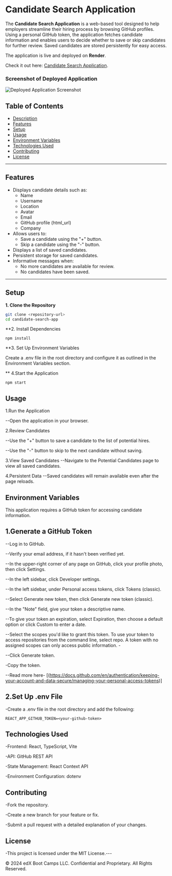 # Candidate Search Application

The **Candidate Search Application** is a web-based tool designed to help employers streamline their hiring process by browsing GitHub profiles. Using a personal GitHub token, the application fetches candidate information and enables users to decide whether to save or skip candidates for further review. Saved candidates are stored persistently for easy access.

The application is live and deployed on **Render**. 

Check it out here: [Candidate Search Application](https://candidate-search-zxf7.onrender.com).

### Screenshot of Deployed Application  
![Deployed Application Screenshot](https://via.placeholder.com/800x450.png?text=Deployed+Application)

## Table of Contents
- [Description](#description)
- [Features](#features)
- [Setup](#setup)
- [Usage](#usage)
- [Environment Variables](#environment-variables)
- [Technologies Used](#technologies-used)
- [Contributing](#contributing)
- [License](#license)

---


## Features

- Displays candidate details such as:
  - Name
  - Username
  - Location
  - Avatar
  - Email
  - GitHub profile (html_url)
  - Company
- Allows users to:
  - Save a candidate using the "+" button.
  - Skip a candidate using the "-" button.
- Displays a list of saved candidates.
- Persistent storage for saved candidates.
- Informative messages when:
  - No more candidates are available for review.
  - No candidates have been saved.

---

## Setup

**1. Clone the Repository**  
   ```bash
   git clone <repository-url>
   cd candidate-search-app
```
**2. Install Dependencies
```
npm install
```
**3. Set Up Environment Variables

Create a .env file in the root directory and configure it as outlined in the Environment Variables section.

** 4.Start the Application
```
npm start
```
## Usage

1.Run the Application

--Open the application in your browser.

2.Review Candidates

--Use the "+" button to save a candidate to the list of potential hires.

--Use the "-" button to skip to the next candidate without saving.

3.View Saved Candidates
--Navigate to the Potential Candidates page to view all saved candidates.

4.Persistent Data
--Saved candidates will remain available even after the page reloads.

## Environment Variables
This application requires a GitHub token for accessing candidate information.

## 1.Generate a GitHub Token

--Log in to GitHub.

--Verify your email address, if it hasn't been verified yet.

--In the upper-right corner of any page on GitHub, click your profile photo, then click  Settings.

--In the left sidebar, click  Developer settings.

--In the left sidebar, under  Personal access tokens, click Tokens (classic).

--Select Generate new token, then click Generate new token (classic).

--In the "Note" field, give your token a descriptive name.

--To give your token an expiration, select Expiration, then choose a default option or click Custom to enter a date.

--Select the scopes you'd like to grant this token. To use your token to access repositories from the command line, select repo. A token with no assigned scopes can only access public information. -

--Click Generate token.

-Copy the token.

--Read more here- [(https://docs.github.com/en/authentication/keeping-your-account-and-data-secure/managing-your-personal-access-tokens)]

## 2.Set Up .env File

-Create a .env file in the root directory and add the following:

```
REACT_APP_GITHUB_TOKEN=<your-github-token>
```

## Technologies Used

-Frontend: React, TypeScript, Vite

-API: GitHub REST API

-State Management: React Context API

-Environment Configuration: dotenv

## Contributing

-Fork the repository.

-Create a new branch for your feature or fix.

-Submit a pull request with a detailed explanation of your changes.

## License

-This project is licensed under the MIT License.---

© 2024 edX Boot Camps LLC. Confidential and Proprietary. All Rights Reserved.
